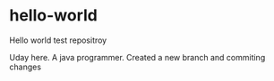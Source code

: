# hello-world
Hello world test repositroy

Uday here. A java programmer.
Created a new branch and commiting changes
